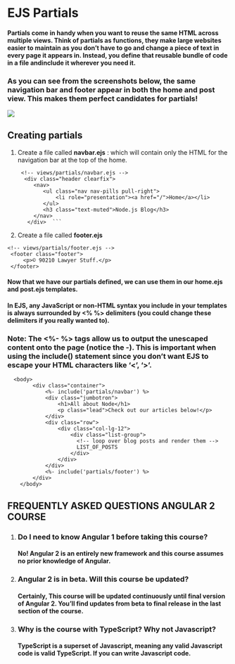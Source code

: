 # EJS Partials

#### Partials come in handy when you want to reuse the same HTML across multiple views. Think of partials as functions, they make large websites easier to maintain as you don’t have to go and change a piece of text in every page it appears in. Instead, you define that reusable bundle of code in a file andinclude it wherever you need it.

### As you can see from the screenshots below, the same navigation bar and footer appear in both the home and post view. This makes them perfect candidates for partials!

![](https://miro.medium.com/max/700/0*oUmdAzjcwkQZb_AR.png )

##  Creating  partials
1. Create a file called **navbar.ejs** : which will contain only the HTML for the navigation bar at the top of the home.
    ```
     <!-- views/partials/navbar.ejs -->
      <div class="header clearfix">
         <nav>
            <ul class="nav nav-pills pull-right">
                <li role="presentation"><a href="/">Home</a></li>
            </ul>
            <h3 class="text-muted">Node.js Blog</h3>
         </nav>
       </div>  ```

2.  Create a file called **footer.ejs** 
   ```
  <!-- views/partials/footer.ejs -->
    <footer class="footer">
        <p>© 90210 Lawyer Stuff.</p>
    </footer>
  
  ```


#### Now that we have our partials defined, we can use them in our home.ejs and post.ejs templates.
####  In EJS, any JavaScript or non-HTML syntax you include in your templates is always surrounded by <% %> delimiters (you could change these delimiters if you really wanted to).

### Note: The <%- %> tags allow us to output the unescaped content onto the page (notice the -). This is important when using the include() statement since you don’t want EJS to escape your HTML characters like ‘<’, ‘>’.

```
  <body>
        <div class="container">
            <%- include('partials/navbar') %>
            <div class="jumbotron">
                <h1>All about Node</h1>
                <p class="lead">Check out our articles below!</p>
            </div>
            <div class="row">
                <div class="col-lg-12">
                    <div class="list-group">
                      <!-- loop over blog posts and render them -->
                      LIST_OF_POSTS
                    </div>
                </div>
            </div>
            <%- include('partials/footer') %>
        </div>
    </body>
```


## FREQUENTLY ASKED QUESTIONS ANGULAR 2 COURSE
1. ### Do I need to know Angular 1 before taking this course?
      #### No! Angular 2 is an entirely new framework and this course assumes no prior knowledge of Angular.
2. ### Angular 2 is in beta. Will this course be updated?
     #### Certainly, This course will be updated continuously until final version of Angular 2. You’ll find updates from beta to final release in the last section of the course.
3. ### Why is the course with TypeScript? Why not Javascript?
     #### TypeScript is a superset of Javascript, meaning any valid Javascript code is valid TypeScript. If you can write Javascript code.
